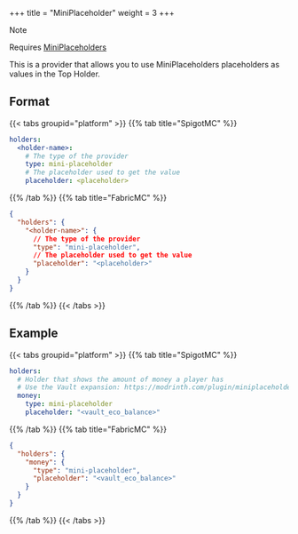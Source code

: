+++
title = "MiniPlaceholder"
weight = 3
+++

> [!NOTE]
> Requires [MiniPlaceholders](https://modrinth.com/plugin/miniplaceholders)

This is a provider that allows you to use MiniPlaceholders placeholders as values in the Top Holder.

## Format

{{< tabs groupid="platform" >}}
{{% tab title="SpigotMC" %}}
```yaml
holders:
  <holder-name>:
    # The type of the provider
    type: mini-placeholder
    # The placeholder used to get the value
    placeholder: <placeholder>
```
{{% /tab %}}
{{% tab title="FabricMC" %}}
```json
{
  "holders": {
    "<holder-name>": {
      // The type of the provider
      "type": "mini-placeholder",
      // The placeholder used to get the value
      "placeholder": "<placeholder>"
    }
  }
}
```
{{% /tab %}}
{{< /tabs >}}

## Example

{{< tabs groupid="platform" >}}
{{% tab title="SpigotMC" %}}
```yaml
holders:
  # Holder that shows the amount of money a player has
  # Use the Vault expansion: https://modrinth.com/plugin/miniplaceholders-vault-expansion
  money:
    type: mini-placeholder
    placeholder: "<vault_eco_balance>"
```
{{% /tab %}}
{{% tab title="FabricMC" %}}
```json
{
  "holders": {
    "money": {
      "type": "mini-placeholder",
      "placeholder": "<vault_eco_balance>"
    }
  }
}
```
{{% /tab %}}
{{< /tabs >}}
